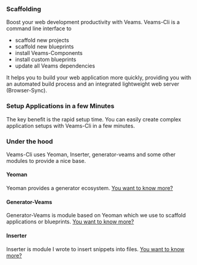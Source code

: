 ### Scaffolding

Boost your web development productivity with Veams. Veams-Cli is a command line interface to 
 - scaffold new projects
 - scaffold new blueprints
 - install Veams-Components
 - install custom blueprints
 - update all Veams dependencies
 
It helps you to build your web application more quickly, providing you with an automated build process and an integrated lightweight web server (Browser-Sync).

### Setup Applications in a few Minutes

The key benefit is the rapid setup time. You can easily create complex application setups with Veams-Cli in a few minutes.

### Under the hood

Veams-Cli uses Yeoman, Inserter, generator-veams and some other modules to provide a nice base. 

#### Yeoman

Yeoman provides a generator ecosystem. [You want to know more?](http://yeoman.io/)

#### Generator-Veams

Generator-Veams is module based on Yeoman which we use to scaffold applications or blueprints. [You want to know more?](https://www.npmjs.com/package/generator-veams)

#### Inserter

Inserter is module I wrote to insert snippets into files. [You want to know more?](https://www.npmjs.com/package/inserter)